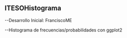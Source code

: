 ## ITESOHistograma

--Desarrollo Inicial: FranciscoME

--Histograma de frecuencias/probabilidades con ggplot2
